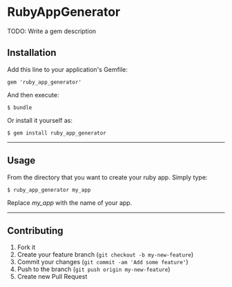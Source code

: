 # RubyAppGenerator

TODO: Write a gem description

## Installation

Add this line to your application's Gemfile:

    gem 'ruby_app_generator'

And then execute:

    $ bundle

Or install it yourself as:

    $ gem install ruby_app_generator

***
## Usage

From the directory that you want to create your ruby app. Simply type:

    $ ruby_app_generator my_app

Replace *my_app* with the name of your app.

***
## Contributing

1. Fork it
2. Create your feature branch (`git checkout -b my-new-feature`)
3. Commit your changes (`git commit -am 'Add some feature'`)
4. Push to the branch (`git push origin my-new-feature`)
5. Create new Pull Request
